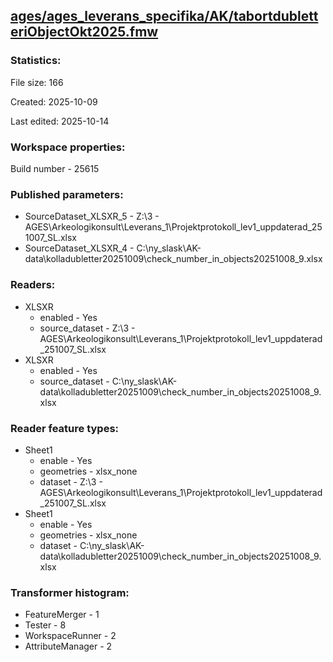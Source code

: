 ﻿## [ages/ages_leverans_specifika/AK/tabortdubletteriObjectOkt2025.fmw](https://github.com/kicki58/kix_working_dir/blob/master/ages/ages_leverans_specifika/AK/tabortdubletteriObjectOkt2025.fmw)

### Statistics:
File size: 166

Created: 2025-10-09

Last edited: 2025-10-14


### Workspace properties:
Build number    - 25615

### Published parameters:
*  SourceDataset_XLSXR_5    -   Z:\3 - AGES\Arkeologikonsult\Leverans_1\Projektprotokoll_lev1_uppdaterad_251007_SL.xlsx
*  SourceDataset_XLSXR_4    -   C:\ny_slask\AK-data\kolladubletter20251009\check_number_in_objects20251008_9.xlsx

### Readers:
*  XLSXR
    * enabled    -  Yes
    * source_dataset    -   Z:\3 - AGES\Arkeologikonsult\Leverans_1\Projektprotokoll_lev1_uppdaterad_251007_SL.xlsx
*  XLSXR
    * enabled    -  Yes
    * source_dataset    -   C:\ny_slask\AK-data\kolladubletter20251009\check_number_in_objects20251008_9.xlsx

### Reader feature types:
*  Sheet1
    * enable - Yes
    * geometries - xlsx_none
    * dataset - Z:\3 - AGES\Arkeologikonsult\Leverans_1\Projektprotokoll_lev1_uppdaterad_251007_SL.xlsx
*  Sheet1
    * enable - Yes
    * geometries - xlsx_none
    * dataset - C:\ny_slask\AK-data\kolladubletter20251009\check_number_in_objects20251008_9.xlsx




### Transformer histogram:
*  FeatureMerger    -   1
*  Tester    -   8
*  WorkspaceRunner    -   2
*  AttributeManager    -   2


